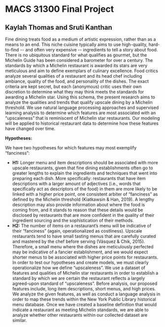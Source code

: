 
# MACS 31300 Final Project
## Kaylah Thomas and Sruti Kanthan

Fine dining treats food as a medium of artistic expression, rather than as a means to an end. This niche cuisine typically aims to use high-quality, hard-to-find -- and often very expensive -- ingredients to tell a story about food. There is no ubiquitous standard for what qualifies as gourmet, but the Michelin Guide has been considered a barometer for over a century. 
The standards by which a Michelin restaurant is awarded its stars are very meticulous and aim to define exemplars of culinary excellence. Food critics analyze several qualities of a restaurant and its head chef including ambiance, quality of the food, and personality of the dishes. The exact criteria are kept secret, but each (anonymous) critic uses their own discretion to determine what they may think meets the standards for awarding a Michelin star. Using this schema, the present research aims to analyze the qualities and trends that qualify upscale dining by a Michelin threshold. We use natural language processing approaches and supervised learning analysis to determine which features are most associated with an “upscaleness” that is reminiscent of Michelin star restaurants. Our modeling will be applied to historical restaurant data to determine how these features have changed over time.

**Hypotheses:**

We have two hypotheses for which features may most exemplify “fanciness”:
* **H1:**  Longer menu and item descriptions should be associated with more upscale restaurants, given that fine dining establishments often go to greater lengths to explain the ingredients and techniques that went into preparing each dish. More specifically: restaurants that have item descriptions with a larger amount of adjectives (i.e., words that specifically act as descriptors of the food) in them are more likely to be linked with a higher price point, one consistent arbiter of “fanciness” as defined by the Michelin threshold (Kiatkawsin & Han, 2019). A lengthy description may also provide information about where the food is coming from, and it stands to reason that these details would be disclosed by restaurants that are more confident in the quality of their ingredient sourcing and the sophistication of their methods.
* **H2:** The number of items on a restaurant’s menu will be indicative of their “fanciness” (again, operationalized as costliness). Upscale restaurants tend to have small tasting menus that are carefully curated and mastered by the chef before serving (Vásquez & Chik, 2015). Therefore, a small menu where the dishes are meticulously perfected may be indicative of a fancier establishment, and we would expect shorter menus to be associated with higher price points for restaurants.
        	In order to test our hypotheses and create models, we must clearly operationalize how we define “upscaleness”. We use a dataset of features and qualities of Michelin star restaurants in order to establish a standard by which we are certain the restaurant reflects a largely agreed-upon standard of “upscaleness”. Before analysis, our proposed features include, long item descriptions, short menus, and high prices. We analyze the given features, as well as conduct a language analysis in order to map these trends within the New York Public Library historical menu database. Once we have created a baseline definition that would indicate a restaurant as meeting Michelin standards, we are able to analyze whether other restaurants within our collected dataset are similar.
